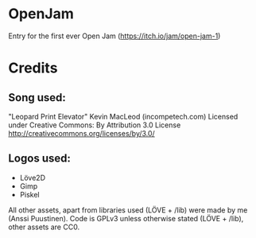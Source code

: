 # OpenJam
Entry for the first ever Open Jam (https://itch.io/jam/open-jam-1)

# Credits
## Song used:
"Leopard Print Elevator" Kevin MacLeod (incompetech.com)
Licensed under Creative Commons: By Attribution 3.0 License
http://creativecommons.org/licenses/by/3.0/
## Logos used:
* Löve2D
* Gimp
* Piskel

All other assets, apart from libraries used (LÖVE + /lib) were made by me (Anssi Puustinen).
Code is GPLv3 unless otherwise stated (LÖVE + /lib), other assets are CC0.
